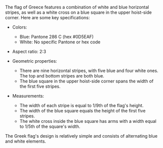 The flag of Greece features a combination of white and blue horizontal stripes, as well as a white cross on a blue square in the upper hoist-side corner. Here are some key specifications:

- Colors:
  - Blue: Pantone 286 C (hex #0D5EAF)
  - White: No specific Pantone or hex code

- Aspect ratio: 2:3

- Geometric properties:
  - There are nine horizontal stripes, with five blue and four white ones. The top and bottom stripes are both blue.
  - The blue square in the upper hoist-side corner spans the width of the first five stripes.

- Measurements:
  - The width of each stripe is equal to 1/9th of the flag's height.
  - The width of the blue square equals the height of the first five stripes.
  - The white cross inside the blue square has arms with a width equal to 1/5th of the square's width.

The Greek flag's design is relatively simple and consists of alternating blue and white elements.